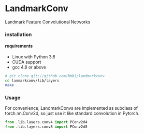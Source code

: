 # LandmarkConv
Landmark Feature Convolutional Networks

### installation
#### requirements
- Linux with Python 3.6
- CUDA support 
- gcc 4.9 or above

```bash
# git clone git://github.com/hbb1/landmarkconv
cd lanmarkconv/lib/layers
make
```

### Usage
For convenience, LandmarkConvs are implemented as subclass of torch.nn.Conv2d, so just use it like standard convolution in Pytorch.

```Python
from .lib.layers.conv4 import PConv2d4
from .lib.layers.conv8 import PConv2d8
```